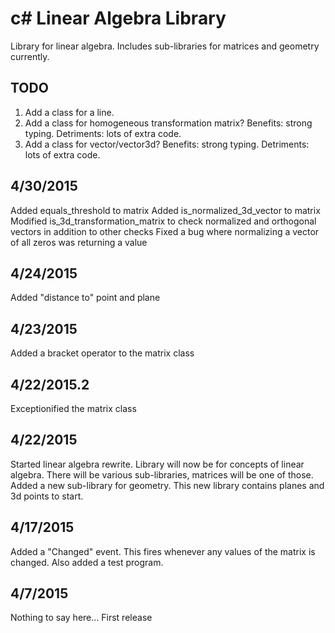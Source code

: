 # c# Linear Algebra Library
Library for linear algebra.  Includes sub-libraries for matrices and geometry currently.

## TODO
1. Add a class for a line.
2. Add a class for homogeneous transformation matrix?  Benefits: strong typing.  Detriments: lots of extra code.
2. Add a class for vector/vector3d?  Benefits: strong typing.  Detriments: lots of extra code.

## 4/30/2015
Added equals_threshold to matrix
Added is_normalized_3d_vector to matrix
Modified is_3d_transformation_matrix to check normalized and orthogonal vectors in addition to other checks
Fixed a bug where normalizing a vector of all zeros was returning a value

## 4/24/2015
Added "distance to" point and plane

## 4/23/2015
Added a bracket operator to the matrix class

## 4/22/2015.2
Exceptionified the matrix class

## 4/22/2015
Started linear algebra rewrite.  Library will now be for concepts of linear algebra.  There will be various sub-libraries, matrices will be one of those.  Added a new sub-library for geometry.  This new library contains planes and 3d points to start.

## 4/17/2015
Added a "Changed" event.  This fires whenever any values of the matrix is changed.  Also added a test program.

## 4/7/2015
Nothing to say here... First release
